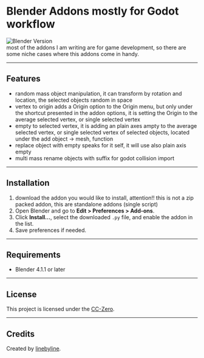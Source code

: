 # Blender Addons mostly for Godot workflow

![Blender Version](https://img.shields.io/badge/Blender-4.1.1-blue.svg)  
most of the addons I am writing are for game development, so there are some niche cases where this addons come in handy.

---

## Features

- random mass object manipulation, it can transform by rotation and location, the selected objects random in space
- vertex to origin adds a Origin option to the Origin menu, but only under the shortcut presented in the addon options, it is setting the Origin to the average selected vertex, or single selected vertex
- empty to selected vertex, it is adding an plain axes ampty to the average selected vertex, or single selected vertex of selected objects, located under the add object -> mesh, function
- replace object with empty speaks for it self, it will use also plain axis empty
- multi mass rename objects with suffix for godot collision import

---

## Installation

1. download the addon you would like to install, attention!! this is not a zip packed addon, this are standalone addons (single script)
2. Open Blender and go to **Edit > Preferences > Add-ons**.
3. Click **Install...**, select the downloaded `.py` file, and enable the addon in the list.
4. Save preferences if needed.

---

## Requirements

- Blender 4.1.1 or later

---


## License

This project is licensed under the [CC-Zero](LICENSE).

---

## Credits

Created by [linebyline](https://github.com/knallerboy).
